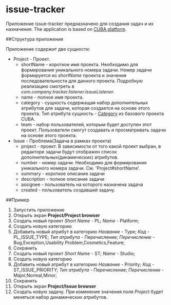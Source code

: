 # issue-tracker
Приложение issue-tracker предназначено для создания задач и их назначения. The application is based on [CUBA platform](https://www.cuba-platform.com/).

##Структура приложения

Приложение содержит две сущности:

* Project - Проект.
    * shortName - короткое имя проекта. Необходимо для формирования уникального номера задачи.
     Номер задачи формируется из *shortName* проекта и значения последовательности для данного проекта.
     Подробную реализацию смотреть в *com.company.tracker.listener.IssueListener*.
    * name - полное имя проекта.
    * category - сущность содержащая набор дополнительных атрибутов для задачи, которая создается на основе этого проекта.
      Тип атрибута сущность - [Category](https://doc.cuba-platform.com/manual-6.2-ru/manual.html#dynamic_attributes) из базового проекта CUBA.
    * team - набор пользователей, которым будет доступен этот проект. Пользователи смогут создавать и просматривать задачи на основе этого проекта.        
* Issue - Проблема(Задача в рамках проекта)
    * project - проект. В зависимости от того какой проект выбран, в редакторе задачи будут отображен список дополнительных(динамических) атрибутов.
    * number - номер задачи. Необходимо для формирования уникального номера задачи. См. 'Project#shortName'.
    * summary - короткое описание задачи
    * description - полное описание задачи
    * assignee - пользователь на которого назначена задача
    * created - пользователь создавший задачу.

##Пример

1. Запустить приложение
2. Открыть экран **Project/Project browser**
3. Создать новый проект *Short Name* - PL; *Name* - Platform;
4. Создать новую категорию
5. Добавить новый атрибут в категорию *Название* - Type; *Код* - PL_ISSUE_TYPE; *Тип атрибута* - Перечисление;
 *Перечисление* - Bug,Exception,Usability Problem,Cosmetics,Feature;
6. Сохранить
7. Создать новый проект *Short Name* - ST; *Name* - Studio;
8. Создать новую категорию
9. Добавить новый атрибут в категорию *Название* - Priority; *Код* - ST_ISSUE_PRIORITY; *Тип атрибута* - Перечисление;
    *Перечисление* - Major,Normal,Minor;
10. Сохранить
11. Открыть экран **Project/Issue browser**
12. Создать новую задачу. При изменение значения поля *Project* будет меняться набор динамических атрибутов.  